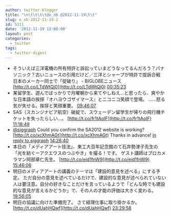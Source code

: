 ```yaml
---
author: twitter-blogger
title: "\n\t\t\t\t@o_ob @2012-11-19\t\t"
slug: o_ob-2012-11-19-2
id: 5311
date: '2012-11-19 12:00:00'
layout: post
categories:
  - twitter
tags:
  - twitter-digest
---
```


*   そういえば三洋電機の所有特許と訴訟っていまどうなってるんだろう？パナソニック？古いニュースの引用だけど／三洋とシャープが特許で提訴合戦　日本のメーカー同士で「掟破り」 - BIGLOBEニュース [http://t.co/LTdWtQj0](http://t.co/LTdWtQj0) [00:35:23](http://twitter.com/o_ob/statuses/270188459677851648)
*   某留学生、遊んでばっかりで月曜朝から来てやしねえ…と思ったら、爽やかな日本語の挨拶『オハヨウゴザイマース』とニコニコ笑顔で登場。 ……怒る気が失せる。挨拶と笑顔重要。 [09:46:07](http://twitter.com/o_ob/statuses/270327058788388864)
*   SAS（スカンジナビア航空）破綻で、スウェーデン留学生が帰りの飛行機チケットを失ったらしい…。 [http://t.co/fr1tAoIF](http://t.co/fr1tAoIF) [11:16:49](http://twitter.com/o_ob/statuses/270349881816801280)
*   [@siggraph](http://twitter.com/siggraph) Could you confirm the SA2012 website is working? [http://t.co/xcXhmAGt](http://t.co/xcXhmAGt) Thanks in advance! [in reply to siggraph](http://twitter.com/siggraph/statuses/269466330015617024) [14:26:40](http://twitter.com/o_ob/statuses/270397658500329472)
*   本日の「メディアアート技法」、東工大百年記念館のて石井勢津子先生の「光を紡ぐーアクエウスのつぶやき」を撮る！です。 ゲスト講師はプロカメラマン阿部章仁先生。 [http://t.co/eid1fnW9](http://t.co/eid1fnW9) [15:46:06](http://twitter.com/o_ob/statuses/270417648230211584)
*   明日のメディアアートの講義のテーマは「建設的意見を述べる」にする予定。 ただ自分の意見を述べているだけで、建設的な意見が述べられていない人は要注意。自分の好きなことだけを言っているようで「どんな時でも建設的な意見が言えるかどうか」で、その人の才能の評価は大きく変わる。 [19:56:05](http://twitter.com/o_ob/statuses/270480560865038336)
*   明日の協議に向けた準備完了。 さて経理仕事に取り掛かるか。 [http://t.co/dUahHQwf](http://t.co/dUahHQwf) [23:29:58](http://twitter.com/o_ob/statuses/270534383021223936)